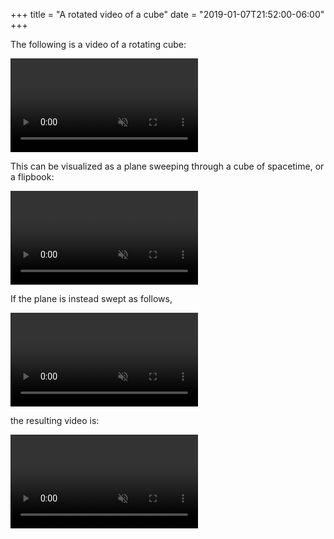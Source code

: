 +++
title = "A rotated video of a cube"
date = "2019-01-07T21:52:00-06:00"
+++

The following is a video of a rotating cube:

<video autoplay loop muted src="/posts/a-rotated-video-of-a-cube/cube.mp4" type="video/mp4"></video>

This can be visualized as a plane sweeping through a cube of spacetime, or a flipbook:

<video autoplay loop muted src="/posts/a-rotated-video-of-a-cube/scan.mp4" type="video/mp4"></video>

<!--excerpt-->

If the plane is instead swept as follows,

<video autoplay loop muted src="/posts/a-rotated-video-of-a-cube/scan-sideways.mp4" type="video/mp4"></video>

the resulting video is:

<video autoplay loop muted src="/posts/a-rotated-video-of-a-cube/cube-sideways.mp4" type="video/mp4"></video>
